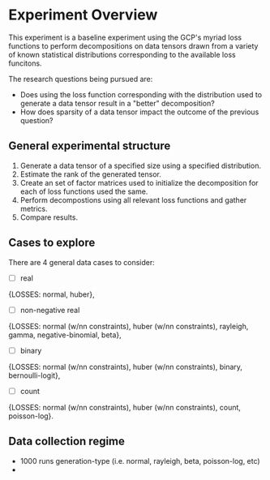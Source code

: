 # Experiment Overview
This experiment is a baseline experiment using the GCP's myriad loss functions to perform decompositions on data tensors drawn from a variety of known statistical distributions corresponding to the available loss funcitons.

The research questions being pursued are:

- Does using the loss function corresponding with the distribution used to generate a data tensor result in a "better" decomposition?
- How does sparsity of a data tensor impact the outcome of the previous question?

## General experimental structure
1. Generate a data tensor of a specified size using a specified distribution.
2. Estimate the rank of the generated tensor.
3. Create an set of factor matrices used to initialize the decomposition for each of loss functions used the same.
4. Perform decompostions using all relevant loss functions and gather metrics.
5. Compare results.

## Cases to explore
There are 4 general data cases to consider: 

- [ ] real

{LOSSES: normal, huber},

- [ ] non-negative real 

{LOSSES: normal (w/nn constraints), huber (w/nn constraints), rayleigh, gamma, negative-binomial, beta},

- [ ] binary 

{LOSSES: normal (w/nn constraints), huber (w/nn constraints), binary, bernoulli-logit},

- [ ] count 

{LOSSES: normal (w/nn constraints), huber (w/nn constraints), count, poisson-log}.

## Data collection regime
- 1000 runs generation-type (i.e. normal, rayleigh, beta, poisson-log, etc)
- 
